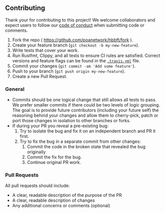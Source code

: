## Contributing

Thank your for contributing to this project! We welcome collaborators and expect users to follow our [code of conduct](CODE_OF_CONDUCT.md) when submitting code or comments.


1. Fork the repo ( https://github.com/poanetwork/hbbft/fork ).
2. Create your feature branch (`git checkout -b my-new-feature`).
3. Write tests that cover your work.
4. Run Rustfmt, Clippy, and all tests to ensure CI rules are satisfied. Correct versions and feature flags can be found in the [`.travis.yml`](https://github.com/poanetwork/hbbft/blob/master/.travis.yml) file.
5. Commit your changes (`git commit -am 'Add some feature'`).
6. Push to your branch (`git push origin my-new-feature`).
7. Create a new Pull Request.

### General

* Commits should be one logical change that still allows all tests to pass.  We prefer smaller commits if there could be two levels of logic grouping.  The goal is to provide future contributors (including your future self) the reasoning behind your changes and allow them to cherry-pick, patch or port those changes in isolation to other branches or forks.
* If during your PR you reveal a pre-existing bug:
  1. Try to isolate the bug and fix it on an independent branch and PR it first.
  2. Try to fix the bug in a separate commit from other changes:
     1. Commit the code in the broken state that revealed the bug originally
     2. Commit the fix for the bug.
     3. Continue original PR work.

### Pull Requests
All pull requests should include: 
* A clear, readable description of the purpose of the PR
* A clear, readable description of changes
* Any additional concerns or comments (optional)

